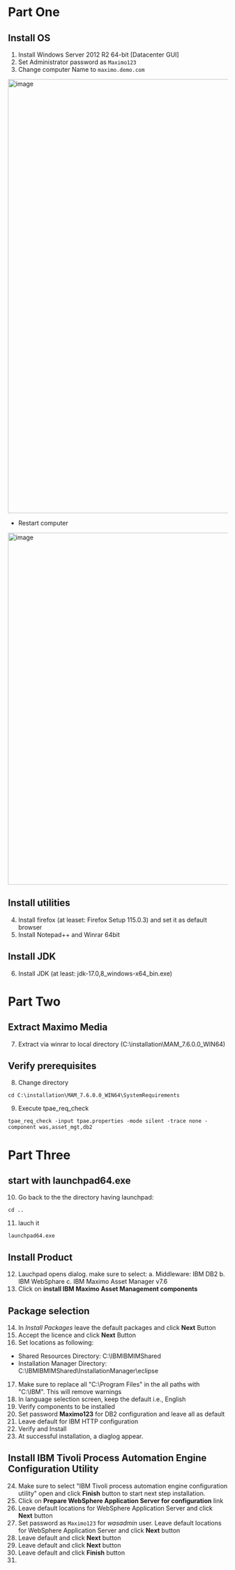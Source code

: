 
# Part One
## Install OS
1. Install Windows Server 2012 R2 64-bit [Datacenter GUI]
2. Set Administrator password as ```Maximo123```
3. Change computer Name to ```maximo.demo.com```
<img width="995" alt="image" src="https://github.com/aasem-research-work/maximo/assets/101444683/ca222415-cce4-4635-9584-d0848f057e8e">

* Restart computer

<img width="807" alt="image" src="https://github.com/aasem-research-work/maximo/assets/101444683/24ca4b86-1b5a-4011-9413-3d0d989331b0">


## Install utilities
4. Install firefox (at leaset: Firefox Setup 115.0.3) and set it as default browser
5. Install Notepad++ and Winrar 64bit
   
## Install JDK
6. Install JDK (at least: jdk-17.0,8_windows-x64_bin.exe)

# Part Two
## Extract Maximo Media
7. Extract via winrar to local directory (C:\installation\MAM_7.6.0.0_WIN64)

## Verify prerequisites
8. Change directory
```
cd C:\installation\MAM_7.6.0.0_WIN64\SystemRequirements
```

9. Execute tpae_req_check

```
tpae_req_check -input tpae.properties -mode silent -trace none -component was,asset_mgt,db2
```

# Part Three

## start with launchpad64.exe
10. Go back to the the directory having launchpad:
    
```
cd ..
```
11. lauch it

```
launchpad64.exe
```

## Install Product
12. Lauchpad opens dialog. make sure to select:
   a. Middleware: IBM DB2
   b. IBM WebSphare
   c. IBM Maximo Asset Manager v7.6
13. Click on **install IBM Maximo Asset Management components**

## Package selection
14. In *Install Packages* leave the default packages and click **Next** Button
15. Accept the licence and click **Next** Button
16. Set locations as following:
   - Shared Resources Directory: C:\IBMIBMIMShared
   - Installation Manager Directory: C:\IBMIBMIMShared\InstallationManager\eclipse
17. Make sure to replace all "C:\\Program Files" in the all paths with "C:\\IBM". This will remove warnings
18. In language selection screen, keep the default i.e., English
19. Verify components to be installed
20. Set password **Maximo123** for DB2 configuration and leave all as default
21. Leave default for IBM HTTP configuration
22. Verify and Install
23. At successful installation, a diaglog appear. 

## Install IBM Tivoli Process Automation Engine Configuration Utility
24. Make sure to select "IBM Tivoli process automation engine configuration utility" open and click **Finish** button to start next step installation.
25. Click on **Prepare WebSphere Application Server for configuration** link
26. Leave default locations for WebSphere Application Server and click **Next** button
27. Set password as ```Maximo123``` for *wasadmin* user. Leave default locations for WebSphere Application Server and click **Next** button
28. Leave default and click **Next** button
29. Leave default and click **Next** button
30. Leave default and click **Finish** button
31. 
